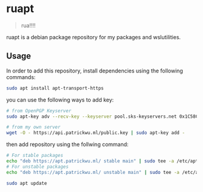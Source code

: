 # ruapt

> rua!!!!

ruapt is a debian package repository for my packages and wslutilities.

## Usage

In order to add this repository, install dependencies using the following commands:

```bash
sudo apt install apt-transport-https
```

you can use the following ways to add key:

```bash
# from OpenPGP Keyserver
sudo apt-key adv --recv-key --keyserver pool.sks-keyservers.net 0x1C58C28D

# from my own server
wget -O - https://api.patrickwu.ml/public.key | sudo apt-key add -
```

then add repository using the follwing command:

```bash
# For stable packages
echo "deb https://apt.patrickwu.ml/ stable main" | sudo tee -a /etc/apt/sources.list 
# For unstable packages
echo "deb https://apt.patrickwu.ml/ unstable main" | sudo tee -a /etc/apt/sources.list 

sudo apt update
```
